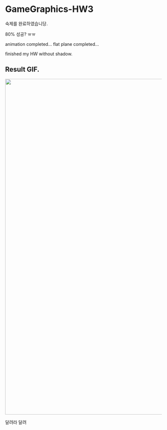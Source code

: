 # GameGraphics-HW3

숙제를 완료하였습니당.

80% 성공? ㅠㅠ

animation completed...
flat plane completed...

finished my HW without shadow.

## Result GIF.
<img src="GameGraphics-Homework3/img/finish_flat_plane.gif" width="540" height="1078">

달려라 달려

